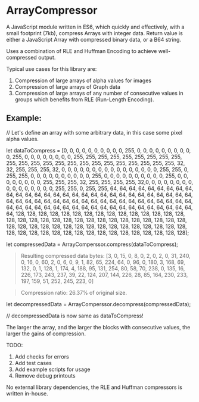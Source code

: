 # ArrayCompressor
A JavaScript module written in ES6, which quickly and effectively, with a small footprint (7kb), compress Arrays with integer data.
Return value is either a JavaScript Array with compressed binary data, or a B64 string.

Uses a combination of RLE and Huffman Encoding to achieve well-compressed output.

Typical use cases for this library are:
1. Compression of large arrays of alpha values for images
2. Compression of large arrays of Graph data
3. Compression of large arrays of any number of consecutive values in groups which benefits from RLE (Run-Length Encoding).

Example:
--------
// Let's define an array with some arbitrary data, in this case some pixel alpha values.

let dataToCompress = [0, 0, 0, 0, 0, 0, 0, 0, 0, 0, 255, 0, 0, 0, 0, 0, 0, 0, 0, 0, 0, 255, 0, 0, 0, 0, 0, 0, 0, 0, 255, 255, 255, 255, 255, 255, 255, 255, 255, 255, 255, 255, 255, 255, 255, 255, 255, 255, 255, 255, 255, 255, 255, 32, 32, 255, 255, 255, 32, 0, 0, 0, 0, 0, 0, 0, 0, 0, 0, 0, 0, 0, 0, 0, 0, 255, 255, 0, 255, 255, 0, 0, 0, 0, 0, 0, 0, 0, 0, 0, 255, 0, 0, 0, 0, 0, 0, 0, 0, 0, 0, 255, 0, 0, 0, 0, 0, 0, 0, 0, 255, 255, 255, 32, 255, 255, 255, 255, 32,0, 0, 0, 0, 0, 0, 0, 0, 0, 0, 0, 0, 0, 0, 0, 0, 255, 255, 0, 255, 255, 64, 64, 64, 64, 64, 64, 64, 64, 64, 64, 64, 64, 64, 64, 64, 64, 64, 64, 64, 64, 64, 64, 64, 64, 64, 64, 64, 64, 64, 64, 64, 64, 64, 64, 64, 64, 64, 64, 64, 64, 64, 64, 64, 64, 64, 64, 64, 64, 64, 64, 64, 64, 64, 64, 64, 64, 64, 64, 64, 64, 64, 64, 64, 64, 64, 64, 64, 64, 64, 64,  128, 128, 128, 128, 128, 128, 128, 128, 128, 128, 128, 128, 128, 128, 128, 128, 128, 128, 128, 128, 128, 128, 128, 128, 128, 128, 128, 128, 128, 128, 128, 128, 128, 128, 128, 128, 128, 128, 128, 128, 128, 128, 128, 128, 128, 128, 128, 128, 128, 128, 128, 128, 128, 128, 128, 128, 128, 128, 128, 128, 128, 128, 128];

let compressedData = ArrayComperssor.compress(dataToCompress);

> Resulting compressed data bytes:
> [3, 0, 15, 0, 8, 0, 2, 0, 2, 0, 31, 240, 0, 16, 0, 60, 2, 0, 6, 0, 9, 1, 82, 65, 224, 64, 0, 96, 0, 180, 3, 168, 69, 132, 0, 1, 128, 1, 174, 4, 188, 95, 131, 254, 80, 58, 70, 238, 0, 135, 16, 226, 173, 243, 237, 39, 22, 124, 207, 144, 226, 28, 85, 164, 230, 233, 197, 159, 51, 252, 245, 223, 0]

> Compression ratio: 26.37% of original size.

let decompressedData = ArrayComperssor.decompress(compressedData);

// decompressedData is now same as dataToCompress!

The larger the array, and the larger the blocks with consecutive values, the larger the gains of compression.

TODO:
1. Add checks for errors
2. Add test cases
3. Add example scripts for usage
4. Remove debug printouts

No external library dependencies, the RLE and Huffman compressors is written in-house.
